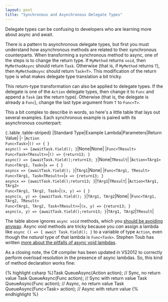 ```yaml
---
layout: post
title: "Synchronous and Asynchronous Delegate Types"
---
```

Delegate types can be confusing to developers who are learning more about async and await.



There is a pattern to asynchronous delegate types, but first you must understand how asynchronous methods are related to their synchronous counterparts. When transforming a synchronous method to async, one of the steps is to change the return type. If `MyMethod` returns `void`, then `MyMethodAsync` should return `Task`. Otherwise (that is, if `MyMethod` returns `T`), then `MyMethodAsync` should return `Task<T>`. This modification of the return type is what makes delegate type translation a bit tricky.



<!--<blockquote>Actually, if C# had a true "void type" (commonly called "unit" in functional languages), we wouldn't have this problem. But it's too late for that now.</blockquote>-->

This return-type transformation can also be applied to delegate types. If the delegate is one of the `Action` delegate types, then change it to `Func` and append a `Task` (as the return type). Otherwise (that is, the delegate is already a `Func`), change the last type argument from `T` to `Func<T>`.



This a bit complex to describe in words, so here's a little table that lays out several examples. Each synchronous example is paired with its asynchronous counterpart:



{:.table .table-striped}
|Standard Type|Example Lambda|Parameters|Return Value|
|-
|`Action`  
`Func<Task>`|`() => { }`  
`async() => {awaitTask.Yield(); }`|None|None|
|`Func<TResult>`  
`Func<Task<TResult>>`|`() => {return13; }`  
`async() => {awaitTask.Yield();return13; }`|None|`TResult`|
|`Action<TArg1>`  
`Func<TArg1, Task>`|`x => { }`  
`asyncx => {awaitTask.Yield(); }`|`TArg1`|None|
|`Func<TArg1, TResult>`  
`Func<TArg1, Task<TResult>>`|`x => {return13; }`  
`asyncx => {awaitTask.Yield();return13; }`|`TArg1`|`TResult`|
|`Action<TArg1, TArg2>`  
`Func<TArg1, TArg2, Task>`|`(x, y) => { }`  
`async(x, y) => {awaitTask.Yield(); }`|`TArg1, TArg2`|None|
|`Func<TArg1, TArg2, TResult>`  
`Func<TArg1, TArg2, Task<TResult>>`|`(x, y) => {return13; }`  
`async(x, y) => {awaitTask.Yield();return13; }`|`TArg1, TArg2`|`TResult`|


The table above ignores `async void` methods, which you [should be avoiding anyway](http://msdn.microsoft.com/en-us/magazine/jj991977.aspx). Async void methods are tricky because you _can_ assign a lambda like `async () => { await Task.Yield(); }` to a variable of type `Action`, even though the _natural_ type of that lambda is `Func<Task>`. Stephen Toub has written [more about the pitfalls of async void lambdas](http://blogs.msdn.com/b/pfxteam/archive/2012/02/08/10265476.aspx).



As a closing note, the C# compiler has been updated in VS2012 to correctly perform overload resolution in the presence of async lambdas. So, this kind of method declaration works fine:



{% highlight csharp %}Task QueueAsync(Action action); // Sync, no return value
Task<T> QueueAsync<T>(Func<T> action); // Sync with return value
Task QueueAsync(Func<Task> action); // Async, no return value
Task<T> QueueAsync<T>(Func<Task<T>> action); // Async with return value
{% endhighlight %}